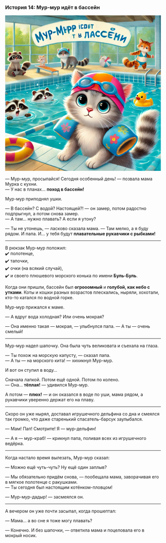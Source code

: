 ### **История 14: Мур-мур идёт в бассейн**

![story-14](../_assets/img/story-14.webp)

— Мур-мур, просыпайся! Сегодня особенный день! — позвала мама Мурка с кухни.  
— У нас в планах… **поход в бассейн!**

Мур-мур приподнял ушки.

— В бассейн? С водой? Настоящей?! — он замер, потом радостно подпрыгнул, а потом снова замер.  
— А там… нужно плавать? А если я утону?

— Ты не утонешь, — ласково сказала мама. — Там мелко, а я буду рядом. И папа. И… у тебя будут **плавательные рукавчики с рыбками!**

---

В рюкзак Мур-мур положил:  
✔️ полотенце,  
✔️ тапочки,  
✔️ очки (на всякий случай),  
✔️ и своего плюшевого морского конька по имени **Буль-Буль**.

Когда они пришли, бассейн был **огрооомный** и **голубой, как небо с утками**. Коты и кошки разных возрастов плескались, ныряли, хохотали, кто-то катался по водной горке.

Мур-мур прижался к маме.

— А вдруг вода холодная? Или очень мокрая?

— Она именно такая — мокрая, — улыбнулся папа. — А ты — очень смелый!

---

Мур-мур надел шапочку. Она была чуть великовата и съехала на глаза.

— Ты похож на морскую капусту, — сказал папа.  
— А ты — на морского кита! — хихикнул Мур-мур.

И вот он ступил в воду…

Сначала лапкой. Потом ещё одной. Потом по колено.  
— Она... **тёплая!** — удивился Мур-мур.

А потом — **плюх!** — и он оказался в воде по уши, мама рядом, а рукавчики уверенно держат его на плаву.

---

Скоро он уже нырял, доставал игрушечного дельфина со дна и смеялся так громко, что даже старенький спасатель-барсук заулыбался.

— Мам! Пап! Смотрите! Я — мур-дельфин!

— А я — мур-краб! — крикнул папа, поливая всех из игрушечного ведёрка.

---

Когда настало время вылезать, Мур-мур сказал:

— Можно ещё чуть-чуть? Ну ещё один заплыв?

— Мы обязательно придём снова, — пообещала мама, заворачивая его в мягкое полотенце с ракушками.  
— Ты сегодня был настоящим котёнком-пловцом!

— Мур-мур-дадыр! — засмеялся он.

---

А вечером он уже почти засыпал, когда прошептал:

— Мама… а во сне я тоже могу плавать?

— Конечно. И без шапочки, — ответила мама и поцеловала его в мокрый носик.
